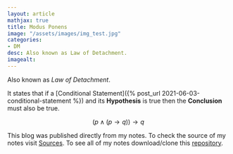 ```yaml
---
layout: article
mathjax: true
title: Modus Ponens
image: "/assets/images/img_test.jpg"
categories:
- DM
desc: Also known as Law of Detachment. 
imagealt: 
---
```


Also known as *Law of Detachment*.

It states that if a [Conditional Statement]({% post_url 2021-06-03-conditional-statement %}) and its <b>Hypothesis</b> is true then the <b>Conclusion</b> must also be true.

$$(p \wedge (p \to q)) \to q$$


































































































































































































































































































































































This blog was published directly from my notes.
To check the source of my notes visit [Sources](sources.html).
To see all of my notes download/clone this [repository](https://github.com/bovem/CS).